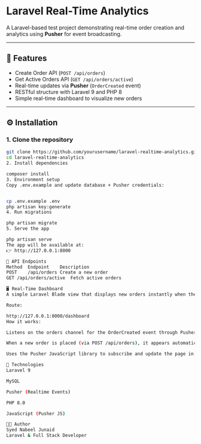 # Laravel Real-Time Analytics

A Laravel-based test project demonstrating real-time order creation and analytics using **Pusher** for event broadcasting.

---

## 🚀 Features
- Create Order API (`POST /api/orders`)
- Get Active Orders API (`GET /api/orders/active`)
- Real-time updates via **Pusher** (`OrderCreated` event)
- RESTful structure with Laravel 9 and PHP 8
- Simple real-time dashboard to visualize new orders

---

## ⚙️ Installation

### 1. Clone the repository
```bash
git clone https://github.com/yourusername/laravel-realtime-analytics.git
cd laravel-realtime-analytics
2. Install dependencies

composer install
3. Environment setup
Copy .env.example and update database + Pusher credentials:


cp .env.example .env
php artisan key:generate
4. Run migrations

php artisan migrate
5. Serve the app

php artisan serve
The app will be available at:
👉 http://127.0.0.1:8000

📡 API Endpoints
Method	Endpoint	Description
POST	/api/orders	Create a new order
GET	/api/orders/active	Fetch active orders

🖥️ Real-Time Dashboard
A simple Laravel Blade view that displays new orders instantly when they’re created.

Route:

http://127.0.0.1:8000/dashboard
How it works:

Listens on the orders channel for the OrderCreated event through Pusher.

When a new order is placed (via POST /api/orders), it appears automatically on the dashboard without refreshing.

Uses the Pusher JavaScript library to subscribe and update the page in real-time.

🧩 Technologies
Laravel 9

MySQL

Pusher (Realtime Events)

PHP 8.0

JavaScript (Pusher JS)

👨‍💻 Author
Syed Nabeel Junaid
Laravel & Full Stack Developer
